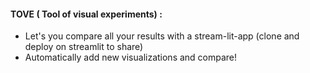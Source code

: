 #### TOVE ( Tool of visual experiments) :

* Let's you compare all your results with a stream-lit-app (clone and deploy on streamlit to share)
* Automatically add new visualizations and compare!